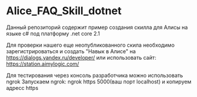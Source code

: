# Alice_FAQ_Skill_dotnet
Данный репозиторий содержит пример создания скилла для Алисы на языке c# под платформу .net core 2.1

Для проверки нашего еще неопубликованного скила необходимо зарегистрироваться и создать "Навык в Алисе" на https://dialogs.yandex.ru/developer/
или использовать сайт:
https://station.aimylogic.com/

Для тестирования через консоль разработчика можно использовать ngrok
Запускаем ngrok: ngrok https 5000(ваш порт localhost) и копируем адресс https
